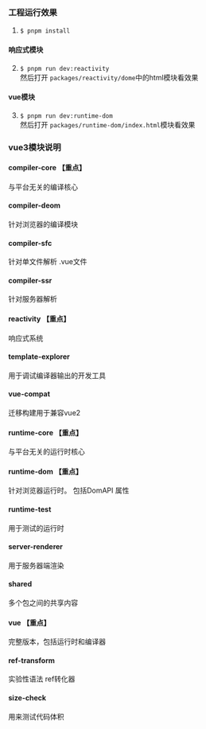 ###  工程运行效果

1. `$ pnpm install`

#### 响应式模块
2. `$ pnpm run dev:reactivity`     
然后打开 `packages/reactivity/dome`中的html模块看效果

#### vue模块
3.  `$ pnpm run dev:runtime-dom`        
然后打开 `packages/runtime-dom/index.html`模块看效果


### vue3模块说明


#### compiler-core 【重点】
与平台无关的编译核心
#### compiler-deom 
针对浏览器的编译模块
#### compiler-sfc
针对单文件解析 .vue文件
#### compiler-ssr
针对服务器解析
#### reactivity 【重点】
响应式系统
#### template-explorer
用于调试编译器输出的开发工具
#### vue-compat
迁移构建用于兼容vue2

#### runtime-core 【重点】
与平台无关的运行时核心

#### runtime-dom 【重点】
针对浏览器运行时。 包括DomAPI 属性

#### runtime-test
用于测试的运行时

#### server-renderer
用于服务器端渲染

#### shared
多个包之间的共享内容

#### vue 【重点】
完整版本，包括运行时和编译器

#### ref-transform
实验性语法 ref转化器

#### size-check  
用来测试代码体积   



